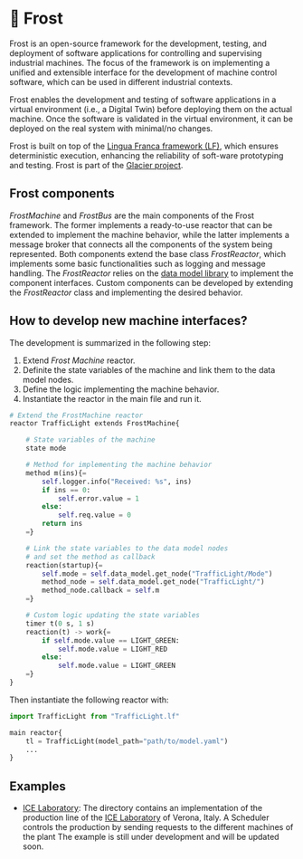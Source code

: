# 💠 Frost

Frost is an open-source framework for the development, testing, and deployment of software applications for controlling and supervising industrial machines. The focus of the framework is on implementing a unified and extensible interface for the development of machine control software, which can be used in different industrial contexts.

Frost enables the development and testing of software applications in a virtual environment (i.e., a Digital Twin) before deploying them on the actual machine. Once the software is validated in the virtual environment, it can be deployed on the real system with minimal/no changes.

Frost is built on top of the [Lingua Franca framework (LF)](https://www.lf-lang.org/), which ensures deterministic execution, enhancing the reliability of soft-ware prototyping and testing.
Frost is part of the [Glacier project](https://glacier-project.github.io/glacier-website/). 

## Frost components

*FrostMachine* and *FrostBus* are the main components of the Frost framework. 
The former implements a ready-to-use reactor that can be extended to implement the machine behavior, while the latter implements a message broker that connects all the components of the system being represented.
Both components extend the base class *FrostReactor*, which implements some basic functionalities such as logging and message handling.
The *FrostReactor* relies on the [data model library](https://github.com/glacier-project/machine-data-model) to implement the component interfaces.
Custom components can be developed by extending the *FrostReactor* class and implementing the desired behavior.

## How to develop new machine interfaces?

The development is summarized in the following step:

1) Extend *Frost Machine* reactor.
2) Definite the state variables of the machine and link them to the data model nodes.
3) Define the logic implementing the machine behavior.
4) Instantiate the reactor in the main file and run it.

```python
# Extend the FrostMachine reactor
reactor TrafficLight extends FrostMachine{

    # State variables of the machine 
    state mode

    # Method for implementing the machine behavior
    method m(ins){=
        self.logger.info("Received: %s", ins)
        if ins == 0:
            self.error.value = 1      
        else:
            self.req.value = 0
        return ins
    =}

    # Link the state variables to the data model nodes
    # and set the method as callback  
    reaction(startup){=
        self.mode = self.data_model.get_node("TrafficLight/Mode")
        method_node = self.data_model.get_node("TrafficLight/")
        method_node.callback = self.m
    =}  

    # Custom logic updating the state variables
    timer t(0 s, 1 s)
    reaction(t) -> work{=
        if self.mode.value == LIGHT_GREEN:
            self.mode.value = LIGHT_RED
        else:
            self.mode.value = LIGHT_GREEN
    =}
}
```

Then instantiate the following reactor with:

```python
import TrafficLight from "TrafficLight.lf"

main reactor{
    tl = TrafficLight(model_path="path/to/model.yaml")
    ...
}
```

## Examples

- [ICE Laboratory](examples/ICE): The directory contains an implementation of the production line of the [ICE Laboratory](https://www.icelab.di.univr.it/) of Verona, Italy. A Scheduler controls the production by sending requests to the different machines of the plant The example is still under development and will be updated soon.

